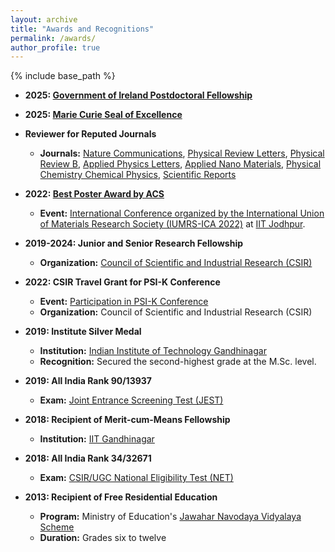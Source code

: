 ```yaml
---
layout: archive
title: "Awards and Recognitions"
permalink: /awards/
author_profile: true
---
```


{% include base_path %}

* **2025: [Government of Ireland Postdoctoral Fellowship](https://research.ie/funding/goipd/)**

* **2025: [Marie Curie Seal of Excellence](https://marie-sklodowska-curie-actions.ec.europa.eu/)**

* **Reviewer for Reputed Journals**
  - **Journals:** [Nature Communications](https://www.nature.com/ncomms/), [Physical Review Letters](https://journals.aps.org/prl/), [Physical Review B](https://journals.aps.org/prb/), [Applied Physics Letters](https://aip.scitation.org/journal/apl), [Applied Nano Materials](https://pubs.acs.org/journal/aanmf6), [Physical Chemistry Chemical Physics](https://pubs.rsc.org/en/journals/journalissues/cp), [Scientific Reports](https://www.nature.com/srep/)

* **2022: [Best Poster Award by ACS](https://www.acs.org/)**
  - **Event:** [International Conference organized by the International Union of Materials Research Society (IUMRS-ICA 2022)](https://www.iumrs-ica2022.in/) at [IIT Jodhpur](https://www.iitj.ac.in/).

* **2019-2024: Junior and Senior Research Fellowship**
  - **Organization:** [Council of Scientific and Industrial Research (CSIR)](https://www.csir.res.in/)

* **2022: CSIR Travel Grant for PSI-K Conference**
  - **Event:** [Participation in PSI-K Conference](https://psi-k.net/)
  - **Organization:** Council of Scientific and Industrial Research (CSIR)

* **2019: Institute Silver Medal**
  - **Institution:** [Indian Institute of Technology Gandhinagar](https://www.iitgn.ac.in/)
  - **Recognition:** Secured the second-highest grade at the M.Sc. level.

* **2019: All India Rank 90/13937**
  - **Exam:** [Joint Entrance Screening Test (JEST)](https://www.jest.org.in/)

* **2018: Recipient of Merit-cum-Means Fellowship**
  - **Institution:** [IIT Gandhinagar](https://www.iitgn.ac.in/)

* **2018: All India Rank 34/32671**
  - **Exam:** [CSIR/UGC National Eligibility Test (NET)](https://csirnet.nta.nic.in/)

* **2013: Recipient of Free Residential Education**
  - **Program:** Ministry of Education's [Jawahar Navodaya Vidyalaya Scheme](https://navodaya.gov.in/)
  - **Duration:** Grades six to twelve
